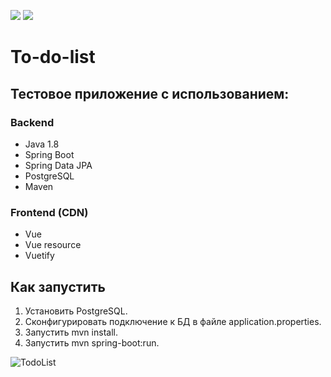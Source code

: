 <img src="https://img.shields.io/badge/backend-spring--boot-green"/> <img src="https://img.shields.io/badge/front-vuejs-yellow"/>

# To-do-list
## Тестовое приложение c использованием:

### Backend
- Java 1.8
- Spring Boot
- Spring Data JPA
- PostgreSQL
- Maven

### Frontend (CDN)
- Vue
- Vue resource
- Vuetify

## Как запустить
1. Установить PostgreSQL.
2. Сконфигурировать подключение к БД в файле application.properties.
3. Запустить mvn install.
4. Запустить mvn spring-boot:run.

![TodoList](https://user-images.githubusercontent.com/51300073/67805286-c303de00-faa1-11e9-83e1-9ec9e67a090e.png)
